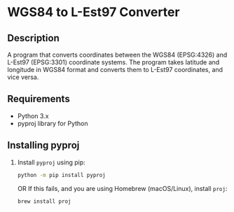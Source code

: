 # WGS84 to L-Est97 Converter

## Description
A program that converts coordinates between the WGS84 (EPSG:4326) and L-Est97 (EPSG:3301) coordinate systems. The program takes latitude and longitude in WGS84 format and converts them to L-Est97 coordinates, and vice versa.

## Requirements
- Python 3.x
- pyproj library for Python

## Installing pyproj
1. Install `pyproj` using pip:
   ```sh
   python -m pip install pyproj
   ```
   OR If this fails, and you are using Homebrew (macOS/Linux), install `proj`:
   ```sh
   brew install proj
   ```

